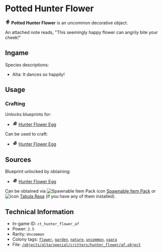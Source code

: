 # Potted Hunter Flower

<img src="https://raw.githubusercontent.com/Ceterai/Enternia/main/objects/alta/special/critters/hunter_flower/icon.png" alt="Potted Hunter Flower icon" loading="lazy" height="16px" width="auto" /> **Potted Hunter Flower** is an uncommon decorative object.

An attached note reads, "This seemingly happy flower can angrily bite your cheek!"

## Ingame

Species descriptions:

- Alta: It dances so happily!

## Usage

### Crafting

Unlocks blueprints for:

- <img src="https://raw.githubusercontent.com/Ceterai/Enternia/main/items/active/alta/spawners/critters/ct_hunter_flower_egg.png" alt="Hunter Flower Egg icon" loading="lazy" height="16px" width="auto" /> [Hunter Flower Egg](https://ceterai.github.io/MyEnternia/Wiki/HunterFlowerEgg)

Can be used to craft:

- <img src="https://raw.githubusercontent.com/Ceterai/Enternia/main/items/active/alta/spawners/critters/ct_hunter_flower_egg.png" alt="Hunter Flower Egg icon" loading="lazy" height="16px" width="auto" /> [Hunter Flower Egg](https://ceterai.github.io/MyEnternia/Wiki/HunterFlowerEgg)

## Sources

Blueprint unlocked by obtaining:

- <img src="https://raw.githubusercontent.com/Ceterai/Enternia/main/items/active/alta/spawners/critters/ct_hunter_flower_egg.png" alt="Hunter Flower Egg icon" loading="lazy" height="16px" width="auto" /> [Hunter Flower Egg](https://ceterai.github.io/MyEnternia/Wiki/HunterFlowerEgg)

Can be obtained via <img src="https://raw.githubusercontent.com/Silverfeelin/Starbound-SpawnableItemPack/master/interface/sip/iconSmall.png" alt="Spawnable Item Pack icon" width="18" height="14"/> [Spawnable Item Pack](https://steamcommunity.com/sharedfiles/filedetails/?id=733665104) or <img src="https://steamuserimages-a.akamaihd.net/ugc/263843960696222713/3EC9A7C005541F7D577EBCB8C5736B4EFC9973D6/" alt="icon" width="8" height="12"/> [Tabula Rasa](https://community.playstarbound.com/resources/the-tabula-rasa.3222/) (if you have any of them installed).

## Technical Information

- In-game ID: `ct_hunter_flower_af`
- Power: `2.5`
- Rarity: `Uncommon`
- Colony tags: [`flower`](https://ceterai.github.io/MyEnternia/Wiki/Tags/Flower), [`garden`](https://ceterai.github.io/MyEnternia/Wiki/Tags/Garden), [`nature`](https://ceterai.github.io/MyEnternia/Wiki/Tags/Nature), [`uncommon`](https://ceterai.github.io/MyEnternia/Wiki/Tags/Uncommon), [`yaara`](https://ceterai.github.io/MyEnternia/Wiki/Tags/Yaara)
- File: [`/objects/alta/special/critters/hunter_flower/af.object`](https://github.com/Ceterai/Enternia/blob/main/objects/alta/special/critters/hunter_flower/af.object)
